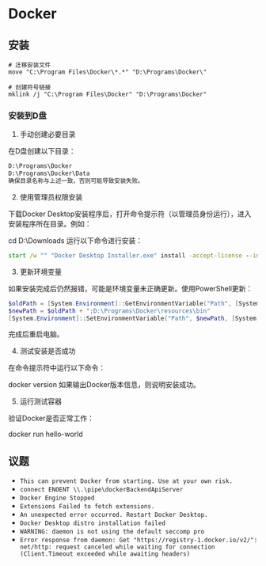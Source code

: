 # Docker

## 安装

```batch
# 迁移安装文件
move "C:\Program Files\Docker\*.*" "D:\Programs\Docker\"

# 创建符号链接
mklink /j "C:\Program Files\Docker" "D:\Programs\Docker"
```

### 安装到D盘

1. 手动创建必要目录

在D盘创建以下目录：

```txt
D:\Programs\Docker
D:\Programs\Docker\Data
确保目录名称与上述一致，否则可能导致安装失败。
```

2. 使用管理员权限安装

下载Docker Desktop安装程序后，打开命令提示符（以管理员身份运行），进入安装程序所在目录。例如：

cd D:\Downloads
运行以下命令进行安装：

```bat
start /w "" "Docker Desktop Installer.exe" install -accept-license --installation-dir="D:\Programs\Docker" --wsl-default-data-root="D:\Programs\Docker\data" --windows-containers-default-data-root="D:\\Programs\\Docker"
```

3. 更新环境变量

如果安装完成后仍然报错，可能是环境变量未正确更新。使用PowerShell更新：

```ps1
$oldPath = [System.Environment]::GetEnvironmentVariable("Path", [System.EnvironmentVariableTarget]::Machine)
$newPath = $oldPath + ";D:\Programs\Docker\resources\bin"
[System.Environment]::SetEnvironmentVariable("Path", $newPath, [System.EnvironmentVariableTarget]::Machine)
```

完成后重启电脑。

4. 测试安装是否成功

在命令提示符中运行以下命令：

docker version
如果输出Docker版本信息，则说明安装成功。

5. 运行测试容器

验证Docker是否正常工作：

docker run hello-world

## 议题

- `This can prevent Docker from starting. Use at your own risk.`
- `connect ENOENT \\.\pipe\dockerBackendApiServer`
- `Docker Engine Stopped`
- `Extensions Failed to fetch extensions.`
- `An unexpected error occurred. Restart Docker Desktop.`
- `Docker Desktop distro installation failed`
- `WARNING: daemon is not using the default seccomp pro`
- `Error response from daemon: Get "https://registry-1.docker.io/v2/": net/http: request canceled while waiting for connection (Client.Timeout exceeded while awaiting headers)`
